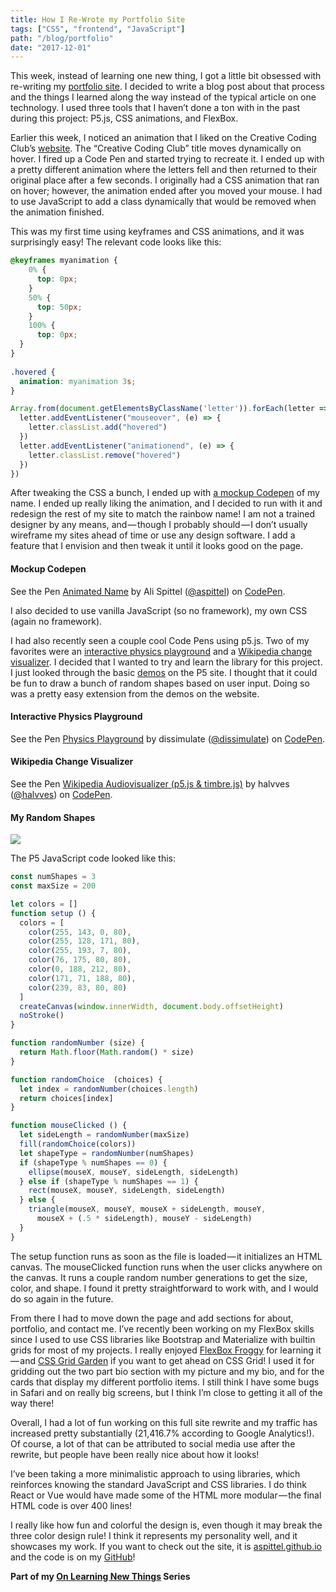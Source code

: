 ```yaml
---
title: How I Re-Wrote my Portfolio Site
tags: ["CSS", "frontend", "JavaScript"]
path: "/blog/portfolio"
date: "2017-12-01"
---
```


This week, instead of learning one new thing, I got a little bit obsessed with re-writing my [portfolio site](http://aspittel.github.io/). I decided to write a blog post about that process and the things I learned along the way instead of the typical article on one technology. I used three tools that I haven’t done a ton with in the past during this project: P5.js, CSS animations, and FlexBox.

Earlier this week, I noticed an animation that I liked on the Creative Coding Club’s [website](http://creativecoding.club/). The “Creative Coding Club” title moves dynamically on hover. I fired up a Code Pen and started trying to recreate it. I ended up with a pretty different animation where the letters fell and then returned to their original place after a few seconds. I originally had a CSS animation that ran on hover; however, the animation ended after you moved your mouse. I had to use JavaScript to add a class dynamically that would be removed when the animation finished.

This was my first time using keyframes and CSS animations, and it was surprisingly easy! The relevant code looks like this:

```css
@keyframes myanimation {
    0% {
      top: 0px;
    }
    50% {
      top: 50px;
    }
    100% {
      top: 0px;
  }
}
 
.hovered {
  animation: myanimation 3s;
}
```

```js
Array.from(document.getElementsByClassName('letter')).forEach(letter => {
  letter.addEventListener("mouseover", (e) => {
    letter.classList.add("hovered")
  })
  letter.addEventListener("animationend", (e) => {
    letter.classList.remove("hovered")
  })
})
```

After tweaking the CSS a bunch, I ended up with [a mockup Codepen](https://codepen.io/aspittel/pen/xPgaGJ) of my name. I ended up really liking the animation, and I decided to run with it and redesign the rest of my site to match the rainbow name! I am not a trained designer by any means, and — though I probably should — I don’t usually wireframe my sites ahead of time or use any design software. I add a feature that I envision and then tweak it until it looks good on the page.

#### Mockup Codepen
<p data-height="265" data-theme-id="0" data-slug-hash="xPgaGJ" data-default-tab="result" data-user="aspittel" data-embed-version="2" data-pen-title="Animated Name" class="codepen">See the Pen <a href="https://codepen.io/aspittel/pen/xPgaGJ/">Animated Name</a> by Ali Spittel (<a href="https://codepen.io/aspittel">@aspittel</a>) on <a href="https://codepen.io">CodePen</a>.</p>
<script async src="https://static.codepen.io/assets/embed/ei.js"></script>

I also decided to use vanilla JavaScript (so no framework), my own CSS (again no framework).

I had also recently seen a couple cool Code Pens using p5.js. Two of my favorites were an [interactive physics playground](https://codepen.io/dissimulate/pen/fhjvk) and a [Wikipedia change visualizer](https://codepen.io/halvves/pen/rrxakW). I decided that I wanted to try and learn the library for this project. I just looked through the basic [demos](https://p5js.org/examples/#demos) on the P5 site. I thought that it could be fun to draw a bunch of random shapes based on user input. Doing so was a pretty easy extension from the demos on the website.

#### Interactive Physics Playground
<p data-height="406" data-theme-id="0" data-slug-hash="fhjvk" data-default-tab="result" data-user="dissimulate" data-embed-version="2" data-pen-title="Physics Playground" class="codepen">See the Pen <a href="https://codepen.io/dissimulate/pen/fhjvk/">Physics Playground</a> by dissimulate (<a href="https://codepen.io/dissimulate">@dissimulate</a>) on <a href="https://codepen.io">CodePen</a>.</p>
<script async src="https://static.codepen.io/assets/embed/ei.js"></script>

#### Wikipedia Change Visualizer
<p data-height="265" data-theme-id="0" data-slug-hash="rrxakW" data-default-tab="result" data-user="halvves" data-embed-version="2" data-pen-title="Wikipedia Audiovisualizer (p5.js & timbre.js)" class="codepen">See the Pen <a href="https://codepen.io/halvves/pen/rrxakW/">Wikipedia Audiovisualizer (p5.js & timbre.js)</a> by halvves (<a href="https://codepen.io/halvves">@halvves</a>) on <a href="https://codepen.io">CodePen</a>.</p>
<script async src="https://static.codepen.io/assets/embed/ei.js"></script>

#### My Random Shapes
![](https://thepracticaldev.s3.amazonaws.com/i/drh87mia4nazv0516m7a.png)

The P5 JavaScript code looked like this:
```js
const numShapes = 3
const maxSize = 200

let colors = []
function setup () {
  colors = [
    color(255, 143, 0, 80),
    color(255, 128, 171, 80),
    color(255, 193, 7, 80),
    color(76, 175, 80, 80),
    color(0, 188, 212, 80),
    color(171, 71, 188, 80),
    color(239, 83, 80, 80)
  ]
  createCanvas(window.innerWidth, document.body.offsetHeight)
  noStroke()
}

function randomNumber (size) {
  return Math.floor(Math.random() * size)
}

function randomChoice  (choices) {
  let index = randomNumber(choices.length)
  return choices[index]
}

function mouseClicked () {
  let sideLength = randomNumber(maxSize)
  fill(randomChoice(colors))
  let shapeType = randomNumber(numShapes)
  if (shapeType % numShapes == 0) {
    ellipse(mouseX, mouseY, sideLength, sideLength)
  } else if (shapeType % numShapes == 1) {
    rect(mouseX, mouseY, sideLength, sideLength)
  } else {
    triangle(mouseX, mouseY, mouseX + sideLength, mouseY, 
      mouseX + (.5 * sideLength), mouseY - sideLength)
  }
}
```
The setup function runs as soon as the file is loaded — it initializes an HTML canvas. The mouseClicked function runs when the user clicks anywhere on the canvas. It runs a couple random number generations to get the size, color, and shape. I found it pretty straightforward to work with, and I would do so again in the future.

From there I had to move down the page and add sections for about, portfolio, and contact me. I’ve recently been working on my FlexBox skills since I used to use CSS libraries like Bootstrap and Materialize with builtin grids for most of my projects. I really enjoyed [FlexBox Froggy](http://flexboxfroggy.com/) for learning it — and [CSS Grid Garden](http://cssgridgarden.com/) if you want to get ahead on CSS Grid! I used it for gridding out the two part bio section with my picture and my bio, and for the cards that display my different portfolio items. I still think I have some bugs in Safari and on really big screens, but I think I’m close to getting it all of the way there!

Overall, I had a lot of fun working on this full site rewrite and my traffic has increased pretty substantially (21,416.7% according to Google Analytics!). Of course, a lot of that can be attributed to social media use after the rewrite, but people have been really nice about how it looks!

I’ve been taking a more minimalistic approach to using libraries, which reinforces knowing the standard JavaScript and CSS libraries. I do think React or Vue would have made some of the HTML more modular — the final HTML code is over 400 lines!

I really like how fun and colorful the design is, even though it may break the three color design rule! I think it represents my personality well, and it showcases my work. If you want to check out the site, it is [aspittel.github.io](https://aspittel.github.io) and the code is on my [GitHub](https://github.com/aspittel/aspittel.github.io/tree/master)!

**Part of my [On Learning New Things](https://medium.com/on-learning-new-things/learning-new-things-f4db7f16724) Series**
